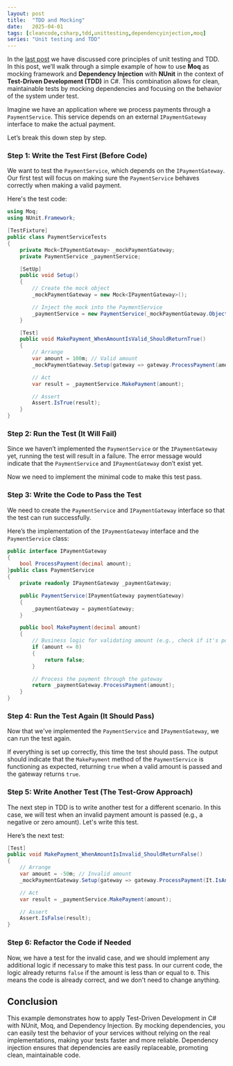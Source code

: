 ```yaml
---
layout: post
title:  "TDD and Mocking"
date:   2025-04-01
tags: [cleancode,csharp,tdd,unittesting,dependencyinjection,moq]
series: "Unit testing and TDD"
---
```

In the [last post](https://optimalcoder.net/unit-testing-and-test-driven-development-tdd-in-csharp) we have discussed core principles of unit testing and TDD. In this post, we’ll walk through a simple example of how to use **Moq**  as mocking framework and **Dependency Injection** with **NUnit** in the context of **Test-Driven Development (TDD)** in C#. This combination allows for clean, maintainable tests by mocking dependencies and focusing on the behavior of the system under test.

Imagine we have an application where we process payments through a `PaymentService`. This service depends on an external `IPaymentGateway` interface to make the actual payment. 

Let’s break this down step by step.

### Step 1: Write the Test First (Before Code)

We want to test the `PaymentService`, which depends on the `IPaymentGateway`. Our first test will focus on making sure the `PaymentService` behaves correctly when making a valid payment.

Here's the test code:

```csharp
using Moq;
using NUnit.Framework;

[TestFixture]
public class PaymentServiceTests
{
    private Mock<IPaymentGateway> _mockPaymentGateway;
    private PaymentService _paymentService;

    [SetUp]
    public void Setup()
    {
        // Create the mock object
        _mockPaymentGateway = new Mock<IPaymentGateway>();

        // Inject the mock into the PaymentService
        _paymentService = new PaymentService(_mockPaymentGateway.Object);
    }

    [Test]
    public void MakePayment_WhenAmountIsValid_ShouldReturnTrue()
    {
        // Arrange
        var amount = 100m; // Valid amount
        _mockPaymentGateway.Setup(gateway => gateway.ProcessPayment(amount)).Returns(true);

        // Act
        var result = _paymentService.MakePayment(amount);

        // Assert
        Assert.IsTrue(result);
    }
}

```


### Step 2: Run the Test (It Will Fail)

Since we haven’t implemented the `PaymentService` or the `IPaymentGateway` yet, running the test will result in a failure. The error message would indicate that the `PaymentService` and `IPaymentGateway` don’t exist yet.

Now we need to implement the minimal code to make this test pass.

### Step 3: Write the Code to Pass the Test

We need to create the `PaymentService` and `IPaymentGateway` interface so that the test can run successfully.

Here’s the implementation of the `IPaymentGateway` interface and the `PaymentService` class:

```csharp
public interface IPaymentGateway
{
    bool ProcessPayment(decimal amount);
}public class PaymentService
{
    private readonly IPaymentGateway _paymentGateway;

    public PaymentService(IPaymentGateway paymentGateway)
    {
        _paymentGateway = paymentGateway;
    }

    public bool MakePayment(decimal amount)
    {
        // Business logic for validating amount (e.g., check if it's positive)
        if (amount <= 0)
        {
            return false;
        }

        // Process the payment through the gateway
        return _paymentGateway.ProcessPayment(amount);
    }
}

```


### Step 4: Run the Test Again (It Should Pass)

Now that we've implemented the `PaymentService` and `IPaymentGateway`, we can run the test again.

If everything is set up correctly, this time the test should pass. The output should indicate that the `MakePayment` method of the `PaymentService` is functioning as expected, returning `true` when a valid amount is passed and the gateway returns `true`.

### Step 5: Write Another Test (The Test-Grow Approach)

The next step in TDD is to write another test for a different scenario. In this case, we will test when an invalid payment amount is passed (e.g., a negative or zero amount). Let's write this test.

Here’s the next test:

```csharp
[Test]
public void MakePayment_WhenAmountIsInvalid_ShouldReturnFalse()
{
    // Arrange
    var amount = -50m; // Invalid amount
    _mockPaymentGateway.Setup(gateway => gateway.ProcessPayment(It.IsAny<decimal>())).Returns(false);

    // Act
    var result = _paymentService.MakePayment(amount);

    // Assert
    Assert.IsFalse(result);
}

```

### Step 6: Refactor the Code if Needed

Now, we have a test for the invalid case, and we should implement any additional logic if necessary to make this test pass. In our current code, the logic already returns `false` if the amount is less than or equal to `0`. This means the code is already correct, and we don't need to change anything.


## Conclusion

This example demonstrates how to apply Test-Driven Development in C# with NUnit, Moq, and Dependency Injection. By mocking dependencies, you can easily test the behavior of your services without relying on the real implementations, making your tests faster and more reliable. Dependency injection ensures that dependencies are easily replaceable, promoting clean, maintainable code.